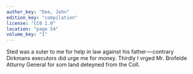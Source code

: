 ```yaml
---
author_key: "Dee, John"
edition_key: "compilation"
license: "CC0 1.0"
location: "page 54"
volume_key: "I"
---
```

Sted was a suter to me for help in law against his father — contrary Dirkmans
executors did urge me for money. Thirdly I vrged Mr. Brofelde Atturny General
for som land deteyned from the Coll.
